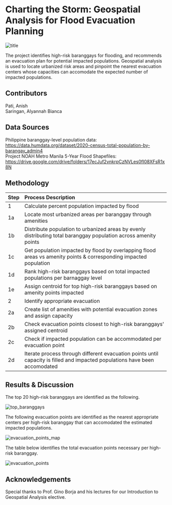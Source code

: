 # Charting the Storm: Geospatial Analysis for Flood Evacuation Planning
![title](https://github.com/user-attachments/assets/a69fb6c2-a70d-4f28-9df2-15395bd1e544)

The project identifies high-risk baranggays for flooding, and recommends an evacuation plan for potential impacted populations.
Geospatial analysis is used to locate urbanized risk areas and pinpoint the nearest evacuation centers whose capacities can accomodate the expected number of impacted populations.

## Contributors
Pati, Anish  
Saringan, Alyannah Bianca

## Data Sources
Philippine baranggay-level population data:  
https://data.humdata.org/dataset/2020-census-total-population-by-barangay_admin4  
Project NOAH Metro Manila 5-Year Flood Shapefiles:  
https://drive.google.com/drive/folders/17ecJuf2vnkrpCzNVLes0fI08XFsR1x8N

## Methodology
| Step | Process Description |
|:-----|:--------------------|
| 1 | Calculate percent population impacted by flood |
| 1a | Locate most urbanized areas per baranggay through amenities |
| 1b | Distribute population to urbanized areas by evenly distributing total baranggay population across amenity points |
| 1c | Get population impacted by flood by overlapping flood areas vs amenity points & corresponding impacted population |
| 1d | Rank high-risk baranggays based on total impacted populations per barnaggay level |
| 1e | Assign centroid for top high-risk baranggays based on amenity points impacted |
| 2 | Identify appropriate evacuation |
| 2a | Create list of amenities with potential evacuation zones and assign capacity |
| 2b | Check evacuation points closest to high-risk baranggays' assigned centroid |
| 2c | Check if impacted population can be accommodated per evacuation point |
| 2d | Iterate process through different evacuation points until capacity is filled and impacted populations have been accomodated |

## Results & Discussion
The top 20 high-risk baranggays are identified as the following.

![top_baranggays](https://github.com/user-attachments/assets/fe613308-3edb-44b2-8e84-a038ad044ec1)

The following evacuation points are identified as the nearest appropriate centers per high-risk baranggay that can accomodated the estimated impacted populations.

![evacuation_points_map](https://github.com/user-attachments/assets/81aff501-2cab-43be-904f-731ed7163618)

The table below identifies the total evacuation points necessary per high-risk baranggay.

![evacuation_points](https://github.com/user-attachments/assets/c55e19c0-645e-4adc-b05d-9fcad032aaa8)

## Acknowledgements
Special thanks to Prof. Gino Borja and his lectures for our Introduction to Geospatial Analysis elective.
